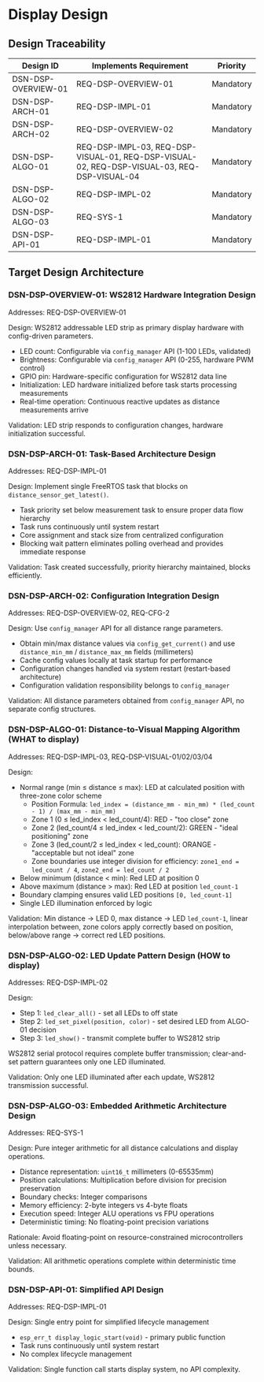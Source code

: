 # Display Design

## Design Traceability

| Design ID | Implements Requirement | Priority |
|-----------|------------------------|----------|
| DSN-DSP-OVERVIEW-01 | REQ-DSP-OVERVIEW-01 | Mandatory |
| DSN-DSP-ARCH-01 | REQ-DSP-IMPL-01 | Mandatory |
| DSN-DSP-ARCH-02 | REQ-DSP-OVERVIEW-02 | Mandatory |
| DSN-DSP-ALGO-01 | REQ-DSP-IMPL-03, REQ-DSP-VISUAL-01, REQ-DSP-VISUAL-02, REQ-DSP-VISUAL-03, REQ-DSP-VISUAL-04 | Mandatory |
| DSN-DSP-ALGO-02 | REQ-DSP-IMPL-02 | Mandatory |
| DSN-DSP-ALGO-03 | REQ-SYS-1 | Mandatory |
| DSN-DSP-API-01 | REQ-DSP-IMPL-01 | Mandatory |

## Target Design Architecture

### DSN-DSP-OVERVIEW-01: WS2812 Hardware Integration Design

Addresses: REQ-DSP-OVERVIEW-01

Design: WS2812 addressable LED strip as primary display hardware with config-driven parameters.

- LED count: Configurable via `config_manager` API (1-100 LEDs, validated)
- Brightness: Configurable via `config_manager` API (0-255, hardware PWM control)
- GPIO pin: Hardware-specific configuration for WS2812 data line
- Initialization: LED hardware initialized before task starts processing measurements
- Real-time operation: Continuous reactive updates as distance measurements arrive

Validation: LED strip responds to configuration changes, hardware initialization successful.

### DSN-DSP-ARCH-01: Task-Based Architecture Design

Addresses: REQ-DSP-IMPL-01

Design: Implement single FreeRTOS task that blocks on `distance_sensor_get_latest()`.

- Task priority set below measurement task to ensure proper data flow hierarchy
- Task runs continuously until system restart
- Core assignment and stack size from centralized configuration
- Blocking wait pattern eliminates polling overhead and provides immediate response

Validation: Task created successfully, priority hierarchy maintained, blocks efficiently.

### DSN-DSP-ARCH-02: Configuration Integration Design

Addresses: REQ-DSP-OVERVIEW-02, REQ-CFG-2

Design: Use `config_manager` API for all distance range parameters.

- Obtain min/max distance values via `config_get_current()` and use `distance_min_mm` / `distance_max_mm` fields (millimeters)
- Cache config values locally at task startup for performance
- Configuration changes handled via system restart (restart-based architecture)
- Configuration validation responsibility belongs to `config_manager`

Validation: All distance parameters obtained from `config_manager` API, no separate config structures.

### DSN-DSP-ALGO-01: Distance-to-Visual Mapping Algorithm (WHAT to display)

Addresses: REQ-DSP-IMPL-03, REQ-DSP-VISUAL-01/02/03/04

Design:

- Normal range (min ≤ distance ≤ max): LED at calculated position with three-zone color scheme
  - Position Formula: `led_index = (distance_mm - min_mm) * (led_count - 1) / (max_mm - min_mm)`
  - Zone 1 (0 ≤ led_index < led_count/4): RED - "too close" zone
  - Zone 2 (led_count/4 ≤ led_index < led_count/2): GREEN - "ideal positioning" zone
  - Zone 3 (led_count/2 ≤ led_index < led_count): ORANGE - "acceptable but not ideal" zone
  - Zone boundaries use integer division for efficiency: `zone1_end = led_count / 4`, `zone2_end = led_count / 2`
- Below minimum (distance < min): Red LED at position 0
- Above maximum (distance > max): Red LED at position `led_count-1`
- Boundary clamping ensures valid LED positions `[0, led_count-1]`
- Single LED illumination enforced by logic

Validation: Min distance → LED 0, max distance → LED `led_count-1`, linear interpolation between,
            zone colors apply correctly based on position, below/above range → correct red LED positions.

### DSN-DSP-ALGO-02: LED Update Pattern Design (HOW to display)

Addresses: REQ-DSP-IMPL-02

Design:

- Step 1: `led_clear_all()` - set all LEDs to off state
- Step 2: `led_set_pixel(position, color)` - set desired LED from ALGO-01 decision
- Step 3: `led_show()` - transmit complete buffer to WS2812 strip

WS2812 serial protocol requires complete buffer transmission; clear-and-set pattern guarantees only one LED illuminated.

Validation: Only one LED illuminated after each update, WS2812 transmission successful.

### DSN-DSP-ALGO-03: Embedded Arithmetic Architecture Design

Addresses: REQ-SYS-1

Design: Pure integer arithmetic for all distance calculations and display operations.

- Distance representation: `uint16_t` millimeters (0-65535mm)
- Position calculations: Multiplication before division for precision preservation
- Boundary checks: Integer comparisons
- Memory efficiency: 2-byte integers vs 4-byte floats
- Execution speed: Integer ALU operations vs FPU operations
- Deterministic timing: No floating-point precision variations

Rationale: Avoid floating-point on resource-constrained microcontrollers unless necessary.

Validation: All arithmetic operations complete within deterministic time bounds.

### DSN-DSP-API-01: Simplified API Design

Addresses: REQ-DSP-IMPL-01

Design: Single entry point for simplified lifecycle management

- `esp_err_t display_logic_start(void)` - primary public function
- Task runs continuously until system restart
- No complex lifecycle management

Validation: Single function call starts display system, no API complexity.
